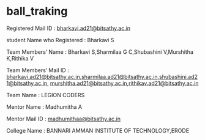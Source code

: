 # ball_traking
Registered Mail ID              : bharkavi.ad21@bitsathy.ac.in

student Name who Registered     : Bharkavi S

Team Members’ Name              : Bharkavi S,Sharmilaa G C,Shubashini V,Murshitha K,Rithika V

Team Members’ Mail ID           : bharkavi.ad21@bitsathy.ac.in,sharmilaa.ad21@bitsathy.ac.in,shubashini.ad21@bitsathy.ac.in,
                                  murshitha.ad21@bitsathy.ac.in,rithikav.ad21@bitsathy.ac.in
                                  
Team Name                       : LEGION CODERS

Mentor Name                     : Madhumitha A

Mentor Mail ID                  : madhumithaa@bitsathy.ac.in

College Name                    : BANNARI AMMAN INSTITUTE OF TECHNOLOGY,ERODE
